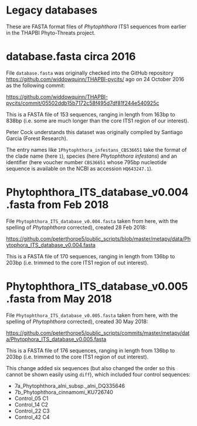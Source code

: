 # Legacy databases

These are FASTA format files of *Phytophthora* ITS1 sequences from earlier
in the THAPBI Phyto-Threats project.

# database.fasta circa 2016

File ``database.fasta`` was originally checked into the GitHub repository
https://github.com/widdowquinn/THAPBI-pycits/ ago on 24 October 2016 as the
following commit:

https://github.com/widdowquinn/THAPBI-pycits/commit/05502ddb15b7172c58f495d7df81f244e540925c

This is a FASTA file of 153 sequences, ranging in length from 163bp to 838bp
(i.e. some are much longer than the core ITS1 region of our interest).

Peter Cock understands this dataset was originally compiled by Santiago Garcia
(Forest Research).

The entry names like ``1Phytophthora_infestans_CBS36651`` take the format of
the clade name (here ``1``), species (here *Phytophthora infestans*) and an
identifier (here voucher number ``CBS36651`` whose 795bp nucleotide sequence
is available on the NCBI as accession ``HQ643247.1``).

# Phytophthora_ITS_database_v0.004.fasta from Feb 2018

File ``Phytophthora_ITS_database_v0.004.fasta`` taken from here, with the
spelling of *Phytophthora* corrected), created 28 Feb 2018:

https://github.com/peterthorpe5/public_scripts/blob/master/metapy/data/Phytophora_ITS_database_v0.004.fasta

This is a FASTA file of 170 sequences, ranging in length from 136bp to 203bp
(i.e. trimmed to the core ITS1 region of out interest).

# Phytophthora_ITS_database_v0.005.fasta from May 2018

File ``Phytophthora_ITS_database_v0.005.fasta`` taken from here, with the
spelling of *Phytophthora* corrected), created 30 May 2018:

https://github.com/peterthorpe5/public_scripts/commits/master/metapy/data/Phytophora_ITS_database_v0.005.fasta

This is a FASTA file of 176 sequences, ranging in length from 136bp to 203bp
(i.e. trimmed to the core ITS1 region of out interest).

This change added six sequences (but also changed the order so this cannot
be shown easily using ``diff``), which included four control sequences:

* 7a_Phytophthora_alni_subsp._alni_DQ335646
* 7b_Phytophthora_cinnamomi_KU726740
* Control_05 C1
* Control_14 C2
* Control_22 C3
* Control_42 C4
